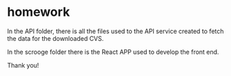 # homework
In the API folder, there is all the files used to the API service created to fetch the data for the downloaded CVS.

In the scrooge folder there is the React APP used to develop the front end.

Thank you!
